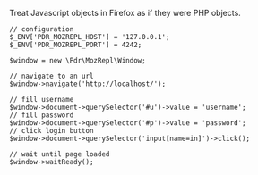 Treat Javascript objects in Firefox as if they were PHP objects.

    // configuration
    $_ENV['PDR_MOZREPL_HOST'] = '127.0.0.1';
    $_ENV['PDR_MOZREPL_PORT'] = 4242;

    $window = new \Pdr\MozRepl\Window;

    // navigate to an url
    $window->navigate('http://localhost/');

    // fill username
    $window->document->querySelector('#u')->value = 'username';
    // fill password
    $window->document->querySelector('#p')->value = 'password';
    // click login button
    $window->document->querySelector('input[name=in]')->click();

    // wait until page loaded
    $window->waitReady();
